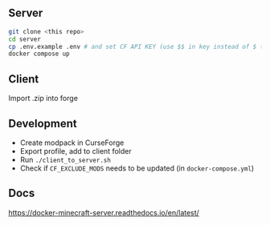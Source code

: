 ## Server

```sh
git clone <this repo>
cd server
cp .env.example .env # and set CF API KEY (use $$ in key instead of $ to correctly escape key)
docker compose up
```

## Client

Import .zip into forge

## Development

- Create modpack in CurseForge
- Export profile, add to client folder
- Run `./client_to_server.sh`
- Check if `CF_EXCLUDE_MODS` needs to be updated (in `docker-compose.yml`)

## Docs

https://docker-minecraft-server.readthedocs.io/en/latest/
